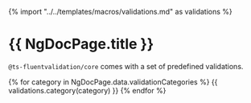 {% import "../../templates/macros/validations.md" as validations %}

# {{ NgDocPage.title }}

`@ts-fluentvalidation/core` comes with a set of predefined validations.

{% for category in NgDocPage.data.validationCategories %}
{{ validations.category(category) }}
{% endfor %}
